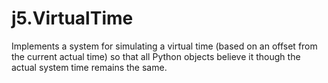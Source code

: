 j5.VirtualTime
==============

Implements a system for simulating a virtual time (based on an offset from the current actual time)
so that all Python objects believe it though the actual system time remains the same.
